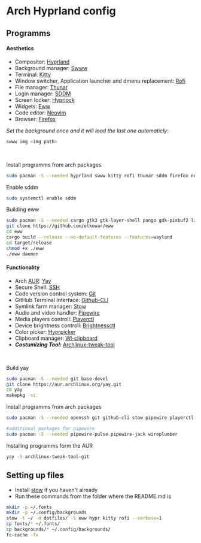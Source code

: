 # Arch Hyprland config

## Programms

#### Aesthetics
- Compositor: [Hyprland](https://hyprland.org/)
- Background manager: [Swww](https://github.com/GhostNaN/mpvpaper)
- Terminal: [Kitty](https://github.com/kovidgoyal/kitty)
- Window switcher, Application launcher and dmenu replacement: [Rofi](https://github.com/davatorium/rofi)
- File manager: [Thunar](https://github.com/xfce-mirror/thunar)
- Login manager: [SDDM](https://github.com/sddm/sddm)
- Screen locker: [Hyprlock](https://github.com/hyprwm/hyprlock)
- Widgets: [Eww](https://github.com/elkowar/eww?tab=readme-ov-file)
- Code editor: [Neovim](https://github.com/neovim/neovim)
- Browser: [Firefox](https://wiki.archlinux.org/title/Firefox)

*Set the background once and it will load the last one automaticly:*
```bash
swww img <img path>
```
<br>

Install programms from arch packages
```bash
sudo pacman -S --needed hyprland swww kitty rofi thunar sddm firefox neovim neofetch hyprlock
```

Enable sddm
```bash
sudo systemctl enable sddm
```

<!-- Install programms from arch AUR(first get [Yay](https://wiki.archlinux.org/title/Arch_User_Repository))
```bash
yay -S
``` -->

Building eww
```bash
sudo pacman -S --needed cargo gtk3 gtk-layer-shell pango gdk-pixbuf2 libdbusmenu-gtk3 cairo glib2 gcc-libs glibc
git clone https://github.com/elkowar/eww
cd eww
cargo build --release --no-default-features --features=wayland
cd target/release
chmod +x ./eww
./eww daemon
```

#### Functionality
- Arch [AUR](https://wiki.archlinux.org/title/Arch_User_Repository): [Yay](https://github.com/Jguer/yay)
- Secure Shell: [SSH](https://wiki.archlinux.org/title/OpenSSH)
- Code version control system: [Git](https://wiki.archlinux.org/title/Git)
- GitHub Terminal Interface: [Github-CLI](https://github.com/cli/cli#installation)
- Symlink farm manager: [Stow](https://github.com/aspiers/stow)
- Audio and video handler: [Pipewire](https://github.com/PipeWire/pipewire)
- Media players controll: [Playerctl](https://github.com/altdesktop/playerctl)
- Device brightness controll: [Brightnessctl](https://github.com/Hummer12007/brightnessctl)
- Color picker: [Hyprpicker](https://github.com/hyprwm/hyprpicker)
- Clipboard manager: [Wl-clipboard](https://github.com/bugaevc/wl-clipboard)
- ***Costumizing Tool:*** [Archlinux-tweak-tool](https://github.com/arcolinux/archlinux-tweak-tool)

<br>

Build yay
```bash
sudo pacman -S --needed git base-devel
git clone https://aur.archlinux.org/yay.git
cd yay
makepkg -si
```

Install programms from arch packages
```bash
sudo pacman -S --needed openssh git github-cli stow pipewire playerctl brightnessctl hyprpicker wl-clipboard

#additional packages for pipewire
sudo pacman -S --needed pipewire-pulse pipewire-jack wireplumber
```

Installing programms form the AUR
```bash
yay -S archlinux-tweak-tool-git
```

## Setting up files
- Install [stow](https://github.com/aspiers/stow) if you haven't already
- Run these commands from the folder where the README.md is
```bash
mkdir -p ~/.fonts
mkdir -p ~/.config/backgrounds
stow -t ~/ -d dotfiles/ -S eww hypr kitty rofi --verbose=1
cp fonts/* ~/.fonts/
cp backgrounds/* ~/.config/backgrounds/
fc-cache -fv
```
